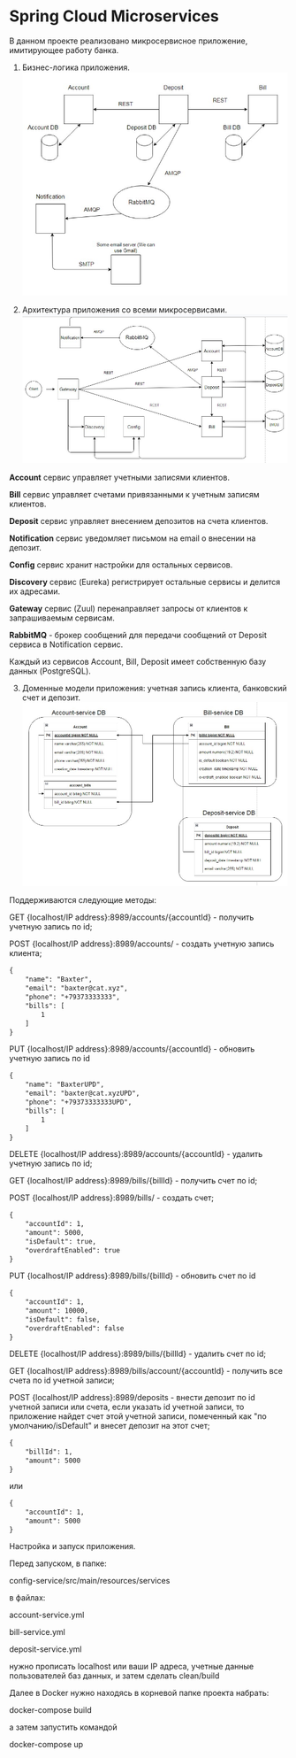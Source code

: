 # Spring Cloud Microservices

В данном проекте реализовано микросервисное приложение,
имитирующее работу банка.

1. Бизнес-логика приложения.
 ![ScreenShot](screenshots/Screenshot_1.jpg)

2. Архитектура приложения со всеми микросервисами.
 ![ScreenShot](screenshots/Screenshot_2.jpg)

**Account** сервис управляет учетными записями клиентов.

**Bill** сервис управляет счетами привязанными к учетным записям клиентов.

**Deposit** сервис управляет внесением депозитов на счета клиентов.

**Notification** сервис уведомляет письмом на email о внесении на депозит.

**Config** сервис хранит настройки для остальных сервисов.

**Discovery** сервис (Eureka) регистрирует остальные сервисы и делится их адресами.

**Gateway** сервис (Zuul) перенаправляет запросы от клиентов к запрашиваемым сервисам.

**RabbitMQ** - брокер сообщений для передачи сообщений от Deposit сервиса в Notification сервис.

Каждый из сервисов Account, Bill, Deposit имеет собственную базу данных (PostgreSQL).



3. Доменные модели приложения: учетная запись клиента, банковский счет и депозит.
 ![ScreenShot](screenshots/Screenshot_3.jpg)

Поддерживаются следующие методы:

GET {localhost/IP address}:8989/accounts/{accountId} - получить учетную запись по id;

POST {localhost/IP address}:8989/accounts/ - создать учетную запись клиента;
````
{
    "name": "Baxter",
    "email": "baxter@cat.xyz",
    "phone": "+79373333333",
    "bills": [
        1
    ]
}
````

PUT {localhost/IP address}:8989/accounts/{accountId} - обновить учетную запись по id
````
{
    "name": "BaxterUPD",
    "email": "baxter@cat.xyzUPD",
    "phone": "+79373333333UPD",
    "bills": [
        1
    ]
}
````

DELETE {localhost/IP address}:8989/accounts/{accountId} - удалить учетную запись по id;

GET {localhost/IP address}:8989/bills/{billId} - получить счет по id;

POST {localhost/IP address}:8989/bills/ - создать счет;
````
{
    "accountId": 1,
    "amount": 5000,
    "isDefault": true,
    "overdraftEnabled": true
}
````

PUT {localhost/IP address}:8989/bills/{billId} - обновить счет по id
````
{
    "accountId": 1,
    "amount": 10000,
    "isDefault": false,
    "overdraftEnabled": false
}
````

DELETE {localhost/IP address}:8989/bills/{billId} - удалить счет по id;

GET {localhost/IP address}:8989/bills/account/{accountId} - получить все счета по id учетной записи;

POST {localhost/IP address}:8989/deposits - внести депозит по id учетной записи или счета,
если указать id учетной записи, то приложение найдет счет этой учетной записи, помеченный как
"по умолчанию/isDefault" и внесет депозит на этот счет;
````
{
    "billId": 1,
    "amount": 5000
}
````
или
````
{
    "accountId": 1,
    "amount": 5000
}
````

Настройка и запуск приложения.

Перед запуском, в папке:

config-service/src/main/resources/services

в файлах:

account-service.yml

bill-service.yml

deposit-service.yml

нужно прописать localhost или ваши IP адреса, учетные данные пользователей баз данных, и затем сделать clean/build

Далее в Docker нужно находясь в корневой папке проекта набрать:

docker-compose build

а затем запустить командой

docker-compose up
